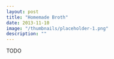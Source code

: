 ```yaml
---
layout: post
title: "Homemade Broth"
date: 2013-11-10
image: "/thumbnails/placeholder-1.png"
description: ""
---
```


TODO
